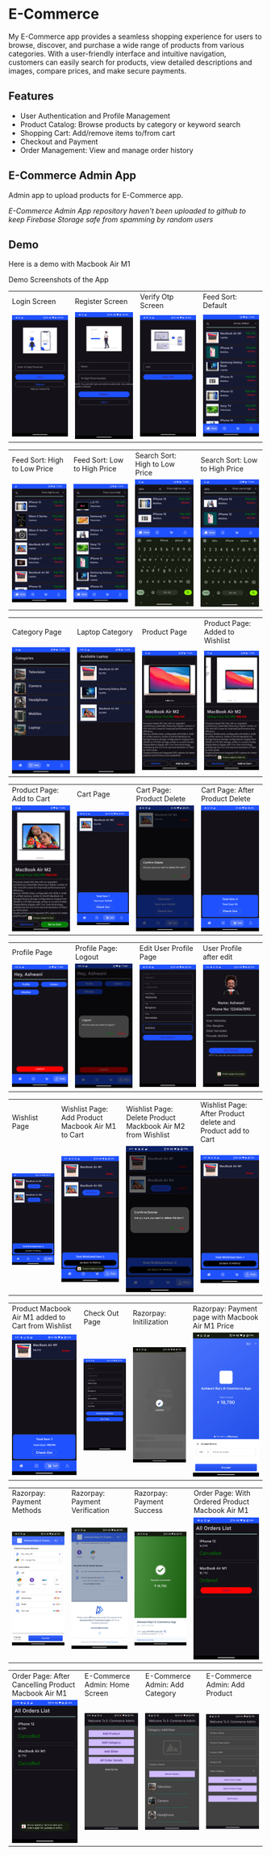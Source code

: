 # E-Commerce

My E-Commerce app provides a seamless shopping experience for users to browse, discover, and purchase a wide range of products from various categories. With a user-friendly interface and intuitive navigation, customers can easily search for products, view detailed descriptions and images, compare prices, and make secure payments.

## Features

- User Authentication and Profile Management
- Product Catalog: Browse products by category or keyword search
- Shopping Cart: Add/remove items to/from cart
- Checkout and Payment
- Order Management: View and manage order history

## E-Commerce Admin App

Admin app to upload products for E-Commerce app.   

*E-Commerce Admin App repository haven't been uploaded to github to keep Firebase Storage safe from spamming by random users*


## Demo
Here is a demo with Macbook Air M1

Demo Screenshots of the App

<p align="center" float="left">
<table>
  <tr>
    <td>Login Screen</td>
    <td>Register Screen</td>
    <td>Verify Otp Screen</td>
    <td>Feed Sort: Default</td>
  </tr>
  <tr>
    <td><img src="https://github.com/ashwanisanuraj/Images/blob/ecommerce/login-ecommerce.png" width="220"></td>
    <td><img src="https://github.com/ashwanisanuraj/Images/blob/ecommerce/register-ecommerce.png" width="220"></td>
    <td><img src="https://github.com/ashwanisanuraj/Images/blob/ecommerce/verifyotp-ecommerce.png" width="220"></td>
    <td><img src="https://github.com/ashwanisanuraj/Images/blob/ecommerce/feeddefault-ecommerce.png" width="220"></td>
  </tr>
</table>
<table>
  <tr>
    <td>Feed Sort: High to Low Price</td>
    <td>Feed Sort: Low to High Price</td>
    <td>Search Sort: High to Low Price</td>
    <td>Search Sort: Low to High Price</td>
  </tr>
  <tr>
    <td><img src="https://github.com/ashwanisanuraj/Images/blob/ecommerce/feedhightolow.png" width="220"></td>
    <td><img src="https://github.com/ashwanisanuraj/Images/blob/ecommerce/feedlowtohigh.png" width="220"></td>
    <td><img src="https://github.com/ashwanisanuraj/Images/blob/ecommerce/searchhightolow.png" width="220"></td>
    <td><img src="https://github.com/ashwanisanuraj/Images/blob/ecommerce/searchlowtohigh.png" width="220"></td>
  </tr>
</table>
<table>
  <tr>
    <td>Category Page</td>
    <td>Laptop Category</td>
    <td>Product Page</td>
    <td>Product Page: Added to Wishlist</td>
  </tr>
  <tr>
    <td><img src="https://github.com/ashwanisanuraj/Images/blob/ecommerce/category-ecommerce.png" width="220"></td>
    <td><img src="https://github.com/ashwanisanuraj/Images/blob/ecommerce/categorylaptop.png" width="220"></td>
    <td><img src="https://github.com/ashwanisanuraj/Images/blob/ecommerce/productdetail-ecommerce.png" width="220"></td>
    <td><img src="https://github.com/ashwanisanuraj/Images/blob/ecommerce/productaddedtowishlist.png" width="220"></td>
  </tr>
</table>
<table>
  <tr>
    <td>Product Page: Add to Cart</td>
    <td>Cart Page</td>
    <td>Cart Page: Product Delete</td>
    <td>Cart Page: After Product Delete</td>
  </tr>
  <tr>
    <td><img src="https://github.com/ashwanisanuraj/Images/blob/ecommerce/productaddedtocart.png" width="220"></td>
    <td><img src="https://github.com/ashwanisanuraj/Images/blob/ecommerce/cartwith1item.png" width="220"></td>
    <td><img src="https://github.com/ashwanisanuraj/Images/blob/ecommerce/cartdeleteitem.png" width="220"></td>
    <td><img src="https://github.com/ashwanisanuraj/Images/blob/ecommerce/cartempty.png" width="220"></td>
  </tr>
</table>
<table>
  <tr>
    <td>Profile Page</td>
    <td>Profile Page: Logout</td>
    <td>Edit User Profile Page</td>
    <td>User Profile after edit</td>
  </tr>
  <tr>
    <td><img src="https://github.com/ashwanisanuraj/Images/blob/ecommerce/profilepage-ecommerce.png" width="220"></td>
    <td><img src="https://github.com/ashwanisanuraj/Images/blob/ecommerce/profilelogout.png" width="220"></td>
    <td><img src="https://github.com/ashwanisanuraj/Images/blob/ecommerce/editprofile-ecommerce.png" width="220"></td>
    <td><img src="https://github.com/ashwanisanuraj/Images/blob/ecommerce/userprofile-ecommerce.png" width="220"></td>
  </tr>
</table>
<table>
  <tr>
    <td>Wishlist Page </td>
    <td>Wishlist Page: Add Product Macbook Air M1 to Cart</td>
    <td>Wishlist Page: Delete Product Mackbook Air M2 from Wishlist</td>
    <td>Wishlist Page: After Product delete and Product add to Cart</td>
  </tr>
  <tr>
    <td><img src="https://github.com/ashwanisanuraj/Images/blob/ecommerce/wishlist-ecommerce.png" width="220"></td>
    <td><img src="https://github.com/ashwanisanuraj/Images/blob/ecommerce/wishlistaddedtocart.png" width="220"></td>
    <td><img src="https://github.com/ashwanisanuraj/Images/blob/ecommerce/wishlistdeleteproduct.png" width="220"></td>
    <td><img src="https://github.com/ashwanisanuraj/Images/blob/ecommerce/wishlistafterproductaddedtocartanddelete.png" width="220"></td>
  </tr>
</table>
<table>
  <tr>
    <td>Product Macbook Air M1 added to Cart from Wishlist</td>
    <td>Check Out Page</td>
    <td>Razorpay: Initilization</td>
    <td>Razorpay: Payment page with Macbook Air M1 Price</td>
  </tr>
  <tr>
    <td><img src="https://github.com/ashwanisanuraj/Images/blob/ecommerce/productfromwishlisttocart.png" width="220"></td>
    <td><img src="https://github.com/ashwanisanuraj/Images/blob/ecommerce/checkoutaddress.png" width="220"></td>
    <td><img src="https://github.com/ashwanisanuraj/Images/blob/ecommerce/razorpay.png" width="220"></td>
    <td><img src="https://github.com/ashwanisanuraj/Images/blob/ecommerce/razorpaypaymentwithproductamount.png" width="220"></td>
  </tr>
 </table>

<table>
  <tr>
    <td>Razorpay: Payment Methods</td>
    <td>Razorpay: Payment Verification</td>
    <td>Razorpay: Payment Success</td>
    <td>Order Page: With Ordered Product Macbook Air M1</td>
  </tr>
  <tr>
    <td><img src="https://github.com/ashwanisanuraj/Images/blob/ecommerce/razorpaypaymentmethods.png" width="220"></td>
    <td><img src="https://github.com/ashwanisanuraj/Images/blob/ecommerce/razorpaypaymentproceeded.png" width="220"></td>
    <td><img src="https://github.com/ashwanisanuraj/Images/blob/ecommerce/razorpaypaymentsuccess.png" width="220"></td>
    <td><img src="https://github.com/ashwanisanuraj/Images/blob/ecommerce/orderslistwithorderedproduct.png" width="220"></td>
  </tr>
 </table>
 <table>
  <tr>
    <td>Order Page: After Cancelling Product Macbook Air M1</td>
    <td>E-Commerce Admin: Home Screen</td>
    <td>E-Commerce Admin: Add Category</td>
    <td>E-Commerce Admin: Add Product</td>
  </tr>
  <tr>
    <td><img src="https://github.com/ashwanisanuraj/Images/blob/ecommerce/orderlistordercancelled.png" width="220"></td>
    <td><img src="https://github.com/ashwanisanuraj/Images/blob/main/adminapp_home.png" width="220"></td>
    <td><img src="https://github.com/ashwanisanuraj/Images/blob/main/adminapp_addcategory.png" width="220"></td>
    <td><img src="https://github.com/ashwanisanuraj/Images/blob/main/adminapp_addproduct.png" width="220"></td>
  </tr>
 </table>
</p>
